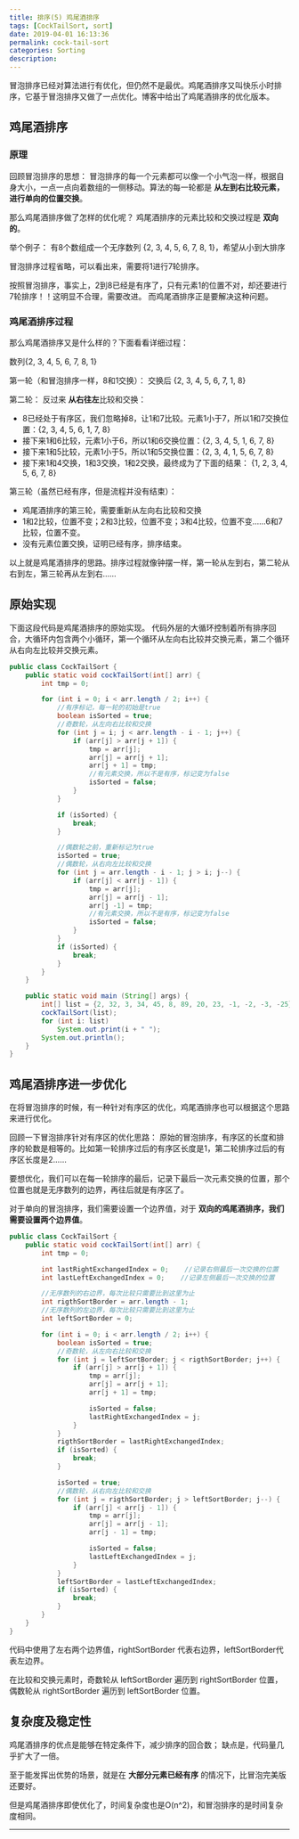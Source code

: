 ```yaml
---
title: 排序(5) 鸡尾酒排序
tags: [CockTailSort, sort]
date: 2019-04-01 16:13:36
permalink: cock-tail-sort
categories: Sorting
description:
---
```

<p class="description">冒泡排序已经对算法进行有优化，但仍然不是最优。鸡尾酒排序又叫快乐小时排序，它基于冒泡排序又做了一点优化。博客中给出了鸡尾酒排序的优化版本。</p>


<!-- more -->

## 鸡尾酒排序
### 原理
回顾冒泡排序的思想：
冒泡排序的每一个元素都可以像一个小气泡一样，根据自身大小，一点一点向着数组的一侧移动。算法的每一轮都是 **从左到右比较元素，进行单向的位置交换**。

那么鸡尾酒排序做了怎样的优化呢？
鸡尾酒排序的元素比较和交换过程是 **双向的**。 

举个例子：
有8个数组成一个无序数列 {2, 3, 4, 5, 6, 7, 8, 1}，希望从小到大排序

冒泡排序过程省略，可以看出来，需要将1进行7轮排序。

按照冒泡排序，事实上，2到8已经是有序了，只有元素1的位置不对，却还要进行7轮排序！！这明显不合理，需要改进。
而鸡尾酒排序正是要解决这种问题。

### 鸡尾酒排序过程
那么鸡尾酒排序又是什么样的？下面看看详细过程：

数列{2, 3, 4, 5, 6, 7, 8, 1}

第一轮（和冒泡排序一样，8和1交换）：
交换后 {2, 3, 4, 5, 6, 7, 1, 8}

第二轮：
反过来 **从右往左**比较和交换：
- 8已经处于有序区，我们忽略掉8，让1和7比较。元素1小于7，所以1和7交换位置：{2, 3, 4, 5, 6, 1, 7, 8}
- 接下来1和6比较，元素1小于6，所以1和6交换位置：{2, 3, 4, 5, 1, 6, 7, 8}
- 接下来1和5比较，元素1小于5，所以1和5交换位置：{2, 3, 4, 1, 5, 6, 7, 8}
- 接下来1和4交换，1和3交换，1和2交换，最终成为了下面的结果：
{1, 2, 3, 4, 5, 6, 7, 8}

第三轮（虽然已经有序，但是流程并没有结束）：
- 鸡尾酒排序的第三轮，需要重新从左向右比较和交换
- 1和2比较，位置不变；2和3比较，位置不变；3和4比较，位置不变......6和7比较，位置不变。
- 没有元素位置交换，证明已经有序，排序结束。

以上就是鸡尾酒排序的思路。排序过程就像钟摆一样，第一轮从左到右，第二轮从右到左，第三轮再从左到右……

## 原始实现
下面这段代码是鸡尾酒排序的原始实现。
代码外层的大循环控制着所有排序回合，大循环内包含两个小循环，第一个循环从左向右比较并交换元素，第二个循环从右向左比较并交换元素。

```java 鸡尾酒排序java原始实现
public class CockTailSort {
    public static void cockTailSort(int[] arr) {
        int tmp = 0;

        for (int i = 0; i < arr.length / 2; i++) {
            //有序标记，每一轮的初始是true
            boolean isSorted = true; 
            //奇数轮，从左向右比较和交换
            for (int j = i; j < arr.length - i - 1; j++) {
                if (arr[j] > arr[j + 1]) {
                    tmp = arr[j];
                    arr[j] = arr[j + 1];
                    arr[j + 1] = tmp;
                    //有元素交换，所以不是有序，标记变为false
                    isSorted = false;
                }
            }

            if (isSorted) {
                break;
            }

            //偶数轮之前，重新标记为true
            isSorted = true;
            //偶数轮，从右向左比较和交换
            for (int j = arr.length - i - 1; j > i; j--) {
                if (arr[j] < arr[j - 1]) {
                    tmp = arr[j];
                    arr[j] = arr[j - 1];
                    arr[j -1] = tmp;
                    //有元素交换，所以不是有序，标记变为false
                    isSorted = false;
                }
            }
            if (isSorted) {
                break;
            }
        }
    }

    public static void main (String[] args) {
        int[] list = {2, 32, 3, 34, 45, 8, 89, 20, 23, -1, -2, -3, -25};
        cockTailSort(list);
        for (int i: list)
            System.out.print(i + " ");
        System.out.println();            
    }
}
```

## 鸡尾酒排序进一步优化
在将冒泡排序的时候，有一种针对有序区的优化，鸡尾酒排序也可以根据这个思路来进行优化。

回顾一下冒泡排序针对有序区的优化思路：
原始的冒泡排序，有序区的长度和排序的轮数是相等的。比如第一轮排序过后的有序区长度是1，第二轮排序过后的有序区长度是2……

要想优化，我们可以在每一轮排序的最后，记录下最后一次元素交换的位置，那个位置也就是无序数列的边界，再往后就是有序区了。

对于单向的冒泡排序，我们需要设置一个边界值，对于 **双向的鸡尾酒排序，我们需要设置两个边界值**。

```java 优化边界条件的鸡尾酒排序代码
public class CockTailSort {
    public static void cockTailSort(int[] arr) {
        int tmp = 0;

        int lastRightExchangedIndex = 0;    //记录右侧最后一次交换的位置
        int lastLeftExchangedIndex = 0;    //记录左侧最后一次交换的位置 

        //无序数列的右边界，每次比较只需要比到这里为止
        int rigthSortBorder = arr.length - 1;
        //无序数列的左边界，每次比较只需要比到这里为止
        int leftSortBorder = 0;

        for (int i = 0; i < arr.length / 2; i++) {
            boolean isSorted = true;
            //奇数轮，从左向右比较和交换
            for (int j = leftSortBorder; j < rigthSortBorder; j++) {
                if (arr[j] > arr[j + 1]) {
                    tmp = arr[j];
                    arr[j] = arr[j + 1];
                    arr[j + 1] = tmp;

                    isSorted = false;
                    lastRightExchangedIndex = j;
                }
            }
            rigthSortBorder = lastRightExchangedIndex;
            if (isSorted) {
                break;
            }

            isSorted = true;
            //偶数轮，从右向左比较和交换
            for (int j = rigthSortBorder; j > leftSortBorder; j--) {
                if (arr[j] < arr[j - 1]) {
                    tmp = arr[j];
                    arr[j] = arr[j - 1];
                    arr[j - 1] = tmp;

                    isSorted = false;
                    lastLeftExchangedIndex = j;
                }
            }
            leftSortBorder = lastLeftExchangedIndex;
            if (isSorted) {
                break;
            }
        }
    }
}
```

代码中使用了左右两个边界值，rightSortBorder 代表右边界，leftSortBorder代表左边界。 

在比较和交换元素时，奇数轮从 leftSortBorder 遍历到 rightSortBorder 位置，偶数轮从 rightSortBorder 遍历到 leftSortBorder 位置。


## 复杂度及稳定性
鸡尾酒排序的优点是能够在特定条件下，减少排序的回合数；
缺点是，代码量几乎扩大了一倍。

至于能发挥出优势的场景，就是在 **大部分元素已经有序** 的情况下，比冒泡完美版还要好。

但是鸡尾酒排序即使优化了，时间复杂度也是O(n^2)，和冒泡排序的是时间复杂度相同。

<hr />